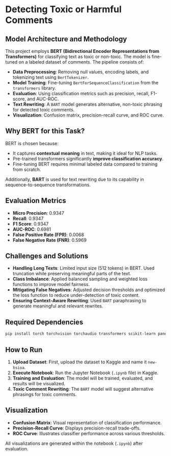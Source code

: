 # Detecting Toxic or Harmful Comments

## Model Architecture and Methodology
This project employs **BERT (Bidirectional Encoder Representations from Transformers)** for classifying text as toxic or non-toxic. The model is fine-tuned on a labeled dataset of comments. The pipeline consists of:
- **Data Preprocessing**: Removing null values, encoding labels, and tokenizing text using `BertTokenizer`.
- **Model Training**: Fine-tuning `BertForSequenceClassification` from the `transformers` library.
- **Evaluation**: Using classification metrics such as precision, recall, F1-score, and AUC-ROC.
- **Text Rewriting**: A `BART` model generates alternative, non-toxic phrasing for detected toxic comments.
- **Visualization**: Confusion matrix, precision-recall curve, and ROC curve.

## Why BERT for this Task?
BERT is chosen because:
- It captures **contextual meaning** in text, making it ideal for NLP tasks.
- Pre-trained transformers significantly **improve classification accuracy**.
- Fine-tuning BERT requires minimal labeled data compared to training from scratch.

Additionally, **BART** is used for text rewriting due to its capability in sequence-to-sequence transformations.

## Evaluation Metrics
- **Micro Precision**: 0.9347
- **Recall**: 0.9347
- **F1 Score**: 0.9347
- **AUC-ROC**: 0.6981
- **False Positive Rate (FPR)**: 0.0068
- **False Negative Rate (FNR)**: 0.5969

## Challenges and Solutions
- **Handling Long Texts**: Limited input size (512 tokens) in BERT. Used truncation while preserving meaningful parts of the text.
- **Class Imbalance**: Applied balanced sampling and weighted loss functions to improve model fairness.
- **Mitigating False Negatives**: Adjusted decision thresholds and optimized the loss function to reduce under-detection of toxic content.
- **Ensuring Context-Aware Rewriting**: Used `BART` paraphrasing to generate meaningful and relevant rewrites.

## Required Dependencies
```bash
pip install torch torchvision torchaudio transformers scikit-learn pandas numpy matplotlib seaborn
```

## How to Run
1. **Upload Dataset**: First, upload the dataset to Kaggle and name it `new-hsioa`.
2. **Execute Notebook**: Run the Jupyter Notebook (`.ipynb` file) in Kaggle.
3. **Training and Evaluation**: The model will be trained, evaluated, and results will be visualized.
4. **Toxic Comment Rewriting**: The `BART` model will suggest alternative phrasings for toxic comments.

## Visualization
- **Confusion Matrix**: Visual representation of classification performance.
- **Precision-Recall Curve**: Displays precision-recall trade-offs.
- **ROC Curve**: Illustrates classifier performance across various thresholds.

All visualizations are generated within the notebook (`.ipynb`) after evaluation.

